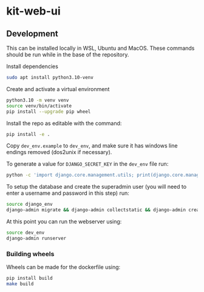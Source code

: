 # kit-web-ui

## Development
This can be installed locally in WSL, Ubuntu and MacOS. These commands should be run while in the base of the repository.

Install dependencies
```bash
sudo apt install python3.10-venv
```

Create and activate a virtual environment
```bash
python3.10 -m venv venv
source venv/bin/activate
pip install --upgrade pip wheel
```

Install the repo as editable with the command:
```bash
pip install -e .
```

Copy `dev_env.example` to `dev_env`, and make sure it has windows line endings removed (dos2unix if necessary).

To generate a value for `DJANGO_SECRET_KEY` in the `dev_env` file run:
```bash
python -c 'import django.core.management.utils; print(django.core.management.utils.get_random_secret_key())'
```

To setup the database and create the superadmin user (you will need to enter a username and password in this step) run:
```bash
source django_env
django-admin migrate && django-admin collectstatic && django-admin createsuperuser
```

At this point you can run the webserver using:
```bash
source dev_env
django-admin runserver
```

### Building wheels
Wheels can be made for the dockerfile using:

```bash
pip install build
make build
```

